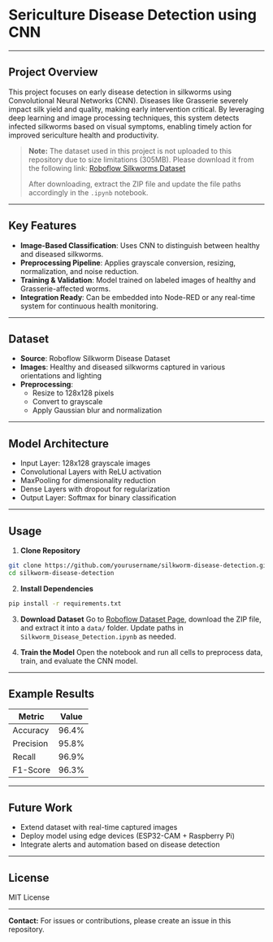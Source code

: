 
# Sericulture Disease Detection using CNN

---

## **Project Overview**

This project focuses on early disease detection in silkworms using Convolutional Neural Networks (CNN). Diseases like Grasserie severely impact silk yield and quality, making early intervention critical. By leveraging deep learning and image processing techniques, this system detects infected silkworms based on visual symptoms, enabling timely action for improved sericulture health and productivity.

> **Note:** The dataset used in this project is not uploaded to this repository due to size limitations (305MB). Please download it from the following link:
> [Roboflow Silkworms Dataset](https://universe.roboflow.com/sericulturenew/silkworms/dataset/3)
>
> After downloading, extract the ZIP file and update the file paths accordingly in the `.ipynb` notebook.

---

## **Key Features**

- **Image-Based Classification**: Uses CNN to distinguish between healthy and diseased silkworms.
- **Preprocessing Pipeline**: Applies grayscale conversion, resizing, normalization, and noise reduction.
- **Training & Validation**: Model trained on labeled images of healthy and Grasserie-affected worms.
- **Integration Ready**: Can be embedded into Node-RED or any real-time system for continuous health monitoring.

---

## **Dataset**

- **Source**: Roboflow Silkworm Disease Dataset
- **Images**: Healthy and diseased silkworms captured in various orientations and lighting
- **Preprocessing**:
  - Resize to 128x128 pixels
  - Convert to grayscale
  - Apply Gaussian blur and normalization

---

## **Model Architecture**

- Input Layer: 128x128 grayscale images
- Convolutional Layers with ReLU activation
- MaxPooling for dimensionality reduction
- Dense Layers with dropout for regularization
- Output Layer: Softmax for binary classification

---

## **Usage**

1. **Clone Repository**
```bash
git clone https://github.com/yourusername/silkworm-disease-detection.git
cd silkworm-disease-detection
```

2. **Install Dependencies**
```bash
pip install -r requirements.txt
```

3. **Download Dataset**
Go to [Roboflow Dataset Page](https://universe.roboflow.com/sericulturenew/silkworms/dataset/3), download the ZIP file, and extract it into a `data/` folder. Update paths in `Silkworm_Disease_Detection.ipynb` as needed.

4. **Train the Model**
Open the notebook and run all cells to preprocess data, train, and evaluate the CNN model.

---

## **Example Results**

| Metric     | Value   |
|------------|---------|
| Accuracy   | 96.4%   |
| Precision  | 95.8%   |
| Recall     | 96.9%   |
| F1-Score   | 96.3%   |

---

## **Future Work**

- Extend dataset with real-time captured images
- Deploy model using edge devices (ESP32-CAM + Raspberry Pi)
- Integrate alerts and automation based on disease detection

---

## **License**

MIT License

---

**Contact:** For issues or contributions, please create an issue in this repository.
